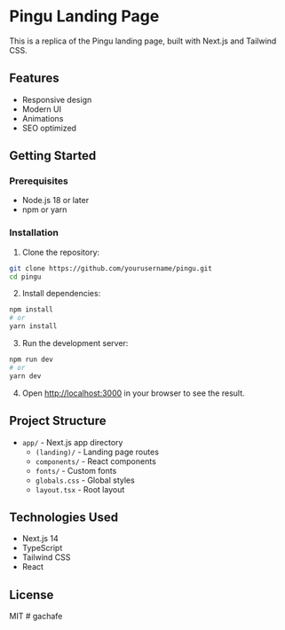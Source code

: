 # Pingu Landing Page

This is a replica of the Pingu landing page, built with Next.js and Tailwind CSS.

## Features

- Responsive design
- Modern UI
- Animations
- SEO optimized

## Getting Started

### Prerequisites

- Node.js 18 or later
- npm or yarn

### Installation

1. Clone the repository:
```bash
git clone https://github.com/yourusername/pingu.git
cd pingu
```

2. Install dependencies:
```bash
npm install
# or
yarn install
```

3. Run the development server:
```bash
npm run dev
# or
yarn dev
```

4. Open [http://localhost:3000](http://localhost:3000) in your browser to see the result.

## Project Structure

- `app/` - Next.js app directory
  - `(landing)/` - Landing page routes
  - `components/` - React components
  - `fonts/` - Custom fonts
  - `globals.css` - Global styles
  - `layout.tsx` - Root layout

## Technologies Used

- Next.js 14
- TypeScript
- Tailwind CSS
- React

## License

MIT # gachafe
